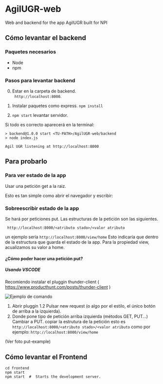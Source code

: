 # AgilUGR-web
Web and backend for the app AgilUGR built for NPI

## Cómo levantar el backend

### Paquetes necesarios
- Node
- npm

### Pasos para levantar backend

0. Estar en la carpeta de backend.  
` http://localhost:8000`.
1. Instalar paquetes como express. 
`npm install`

2. `npm start`  levantar servidor.

Si todo es correcto aparecerá en la terminal:

```
> backend@1.0.0 start <TU-PATH>/AgilUGR-web/backend
> node index.js

Agil UGR listening at http://localhost:8000

```

## Para probarlo

### Para ver estado de la app

Usar una petición get a la raiz.

Esto es tan simple como abrir el navegador y escribir:


### Sobreescribir estado de la app

Se hará por peticiones put.
Las estructuras de la petición son las siguientes.

` http://localhost:8000/<atributo stado>/<valor atributo`

un ejemplo sería
`http://localhost:8000/view/home`
Esto indicaría que dentro de la estructura que guarda el estado de la app.
Para la propiedad view, acualizamos su valor a home.

#### ¿Cómo poder hacer una petición put?

##### Usando VSCODE  
Recomiendo instalar el pluggin thunder-client
( https://www.producthunt.com/posts/thunder-client )

![Ejemplo de comando](./media/put-example)

1. Abrir pluggin
1.2 Pulsar new request (o algo por el estilo, el único botón de arriba a la izquierda). 
2. Donde pone tipo de petición arriba izquierda (métodos GET, PUT...)
Cambiar a PUT.
copiar la estrutura de la petición esto es 
` http://localhost:8000/<atributo stado>/<valor atributo`
como por ejemplo: 
`http://localhost:8000/view/home`

(Ver foto put-example)

## Cómo levantar el Frontend

```
cd frontend
npm start
npm start  #  Starts the development server.
```